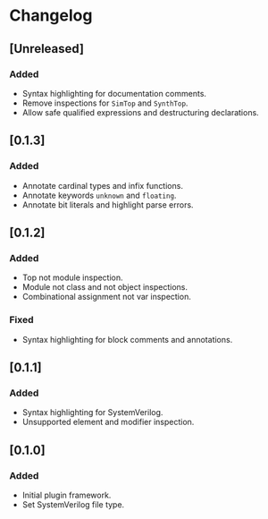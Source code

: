 # Changelog

## [Unreleased]
### Added
- Syntax highlighting for documentation comments.
- Remove inspections for `SimTop` and `SynthTop`.
- Allow safe qualified expressions and destructuring declarations.

## [0.1.3]
### Added
- Annotate cardinal types and infix functions.
- Annotate keywords `unknown` and `floating`.
- Annotate bit literals and highlight parse errors.

## [0.1.2]
### Added
- Top not module inspection.
- Module not class and not object inspections.
- Combinational assignment not var inspection.

### Fixed
- Syntax highlighting for block comments and annotations.

## [0.1.1]
### Added
- Syntax highlighting for SystemVerilog.
- Unsupported element and modifier inspection.

## [0.1.0]
### Added
- Initial plugin framework.
- Set SystemVerilog file type.